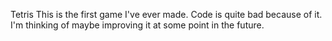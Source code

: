 Tetris
This is the first game I've ever made. Code is quite bad because of it. I'm thinking of maybe improving it at some point in the future. 
